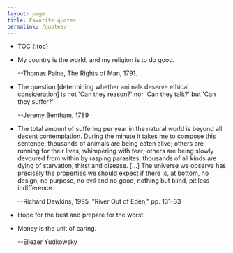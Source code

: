 ```yaml
---
layout: page
title: Favorite quotes
permalink: /quotes/
---
```


* TOC
{:toc}

- My country is the world, and my religion is to do good.

  --Thomas Paine, The Rights of Man, 1791.

- The question [determining whether animals deserve ethical consideration] is
  not 'Can they reason?' nor 'Can they talk?' but 'Can they suffer?'

  --Jeremy Bentham, 1789

- The total amount of suffering per year in the natural world is beyond all
  decent contemplation. During the minute it takes me to compose this sentence,
  thousands of animals are being eaten alive; others are running for their
  lives, whimpering with fear; others are being slowly devoured from within by
  rasping parasites; thousands of all kinds are dying of starvation, thirst and
  disease. [...] The universe we observe has precisely the properties we should
  expect if there is, at bottom, no design, no purpose, no evil and no good,
  nothing but blind, pitiless indifference.
  
  --Richard Dawkins, 1995, "River Out of Eden," pp. 131-33

- Hope for the best and prepare for the worst.

- Money is the unit of caring.

  --Eliezer Yudkowsky
